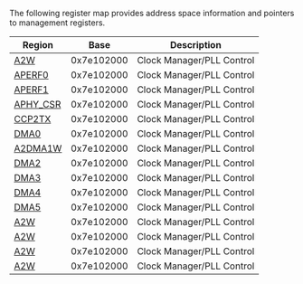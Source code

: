
The following register map provides address space information and pointers to management registers.

|Region|Base|Description|
|-------|----|--------|
|[A2W](README.md)|0x7e102000|Clock Manager/PLL Control|
|[APERF0](APERF0.md)|0x7e102000|Clock Manager/PLL Control|
|[APERF1](APERF1.md)|0x7e102000|Clock Manager/PLL Control|
|[APHY_CSR](APHY_CSR.md)|0x7e102000|Clock Manager/PLL Control|
|[CCP2TX](CCP2TX.md)|0x7e102000|Clock Manager/PLL Control|
|[DMA0](DMA0.md)|0x7e102000|Clock Manager/PLL Control|
|[A2DMA1W](DMA1.md)|0x7e102000|Clock Manager/PLL Control|
|[DMA2](DMA2.md)|0x7e102000|Clock Manager/PLL Control|
|[DMA3](DMA3.md)|0x7e102000|Clock Manager/PLL Control|
|[DMA4](DMA4.md)|0x7e102000|Clock Manager/PLL Control|
|[DMA5](DMA5.md)|0x7e102000|Clock Manager/PLL Control|
|[A2W](README.md)|0x7e102000|Clock Manager/PLL Control|
|[A2W](README.md)|0x7e102000|Clock Manager/PLL Control|
|[A2W](README.md)|0x7e102000|Clock Manager/PLL Control|
|[A2W](README.md)|0x7e102000|Clock Manager/PLL Control|























